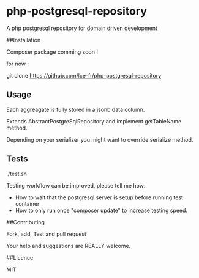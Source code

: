 # php-postgresql-repository
A php postgresql repository for domain driven development


##Installation

Composer package comming soon !

for now :

git clone https://github.com/lce-fr/php-postgresql-repository 

## Usage

Each aggreagate is fully stored in a jsonb data column.

Extends AbstractPostgreSqlRepository and implement getTableName method.

Depending on your serializer you might want to override serialize method. 


## Tests

./test.sh

Testing workflow can be improved, please tell me how:
  - How to wait that the postgresql server is setup before running test container 
  - How to only run once "composer update" to increase testing speed.

##Contributing

Fork, add, Test and pull request

Your help and suggestions are REALLY welcome.  

##Licence

MIT